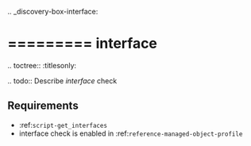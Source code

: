 .. _discovery-box-interface:

=========
interface
=========

.. toctree::
    :titlesonly:

.. todo::
    Describe *interface* check

Requirements
------------
* :ref:`script-get_interfaces`
* interface check is enabled in :ref:`reference-managed-object-profile`
